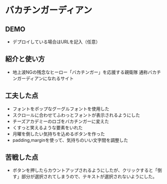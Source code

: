 # バカチンガーディアン

## DEMO

  - デプロイしている場合はURLを記入（任意）

## 紹介と使い方

  - 地上波NGの残念なヒーロー「バカチンガー」を応援する親衛隊
  通称バカチンガーディアンになれるサイト

## 工夫した点

  - フォントをポップなグーグルフォントを使用した
  - スクロールに合わせてふわっとフォントが表示されるようにした
  - チーズアカデミーのロゴをバカチンガーに変えた
  - くすっと笑えるような要素をいれた
  - 月曜を倒したい気持ちを込めるボタンを作った
  - padding,marginを使って、気持ちのいい文字間を調整した

## 苦戦した点

  - ボタンを押したらカウントアップされるようにしたが、クリックすると「倒す」部分が選択されてしまうので、テキストが選択されないようにした。
